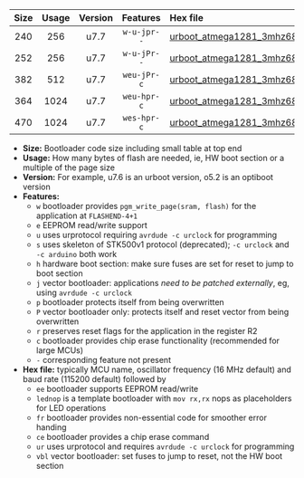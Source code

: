 |Size|Usage|Version|Features|Hex file|
|:-:|:-:|:-:|:-:|:--|
|240|256|u7.7|`w-u-jpr--`|[urboot_atmega1281_3mhz6864_230400bps_lednop_ur_vbl.hex](https://raw.githubusercontent.com/stefanrueger/urboot.hex/main/mcus/atmega1281/fcpu_3mhz6864/230400_bps/urboot_atmega1281_3mhz6864_230400bps_lednop_ur_vbl.hex)|
|252|256|u7.7|`w-u-jPr--`|[urboot_atmega1281_3mhz6864_230400bps_ur_vbl.hex](https://raw.githubusercontent.com/stefanrueger/urboot.hex/main/mcus/atmega1281/fcpu_3mhz6864/230400_bps/urboot_atmega1281_3mhz6864_230400bps_ur_vbl.hex)|
|382|512|u7.7|`weu-jPr-c`|[urboot_atmega1281_3mhz6864_230400bps_ee_lednop_fr_ce_ur_vbl.hex](https://raw.githubusercontent.com/stefanrueger/urboot.hex/main/mcus/atmega1281/fcpu_3mhz6864/230400_bps/urboot_atmega1281_3mhz6864_230400bps_ee_lednop_fr_ce_ur_vbl.hex)|
|364|1024|u7.7|`weu-hpr-c`|[urboot_atmega1281_3mhz6864_230400bps_ee_lednop_fr_ce_ur.hex](https://raw.githubusercontent.com/stefanrueger/urboot.hex/main/mcus/atmega1281/fcpu_3mhz6864/230400_bps/urboot_atmega1281_3mhz6864_230400bps_ee_lednop_fr_ce_ur.hex)|
|470|1024|u7.7|`wes-hpr-c`|[urboot_atmega1281_3mhz6864_230400bps_ee_lednop_fr_ce.hex](https://raw.githubusercontent.com/stefanrueger/urboot.hex/main/mcus/atmega1281/fcpu_3mhz6864/230400_bps/urboot_atmega1281_3mhz6864_230400bps_ee_lednop_fr_ce.hex)|

- **Size:** Bootloader code size including small table at top end
- **Usage:** How many bytes of flash are needed, ie, HW boot section or a multiple of the page size
- **Version:** For example, u7.6 is an urboot version, o5.2 is an optiboot version
- **Features:**
  + `w` bootloader provides `pgm_write_page(sram, flash)` for the application at `FLASHEND-4+1`
  + `e` EEPROM read/write support
  + `u` uses urprotocol requiring `avrdude -c urclock` for programming
  + `s` uses skeleton of STK500v1 protocol (deprecated); `-c urclock` and `-c arduino` both work
  + `h` hardware boot section: make sure fuses are set for reset to jump to boot section
  + `j` vector bootloader: applications *need to be patched externally*, eg, using `avrdude -c urclock`
  + `p` bootloader protects itself from being overwritten
  + `P` vector bootloader only: protects itself and reset vector from being overwritten
  + `r` preserves reset flags for the application in the register R2
  + `c` bootloader provides chip erase functionality (recommended for large MCUs)
  + `-` corresponding feature not present
- **Hex file:** typically MCU name, oscillator frequency (16 MHz default) and baud rate (115200 default) followed by
  + `ee` bootloader supports EEPROM read/write
  + `lednop` is a template bootloader with `mov rx,rx` nops as placeholders for LED operations
  + `fr` bootloader provides non-essential code for smoother error handing
  + `ce` bootloader provides a chip erase command
  + `ur` uses urprotocol and requires `avrdude -c urclock` for programming
  + `vbl` vector bootloader: set fuses to jump to reset, not the HW boot section
